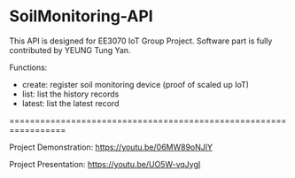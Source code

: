# SoilMonitoring-API

This API is designed for EE3070 IoT Group Project. Software part is fully contributed by YEUNG Tung Yan.

Functions:
- create: register soil monitoring device (proof of scaled up IoT)
- list: list the history records
- latest: list the latest record

=================================================================

Project Demonstration: https://youtu.be/06MW89oNJlY

Project Presentation: https://youtu.be/UO5W-vqJygI
